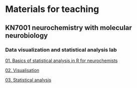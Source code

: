 # Materials for teaching 

## KN7001 neurochemistry with molecular neurobiology

### Data visualization and statistical analysis lab
[01. Basics of statistical analysis in R for neurochemists](/Notebooks/01.Import_basics.html)

[02. Visualisation](/Notebooks/02.Visualisation.html)

[03. Statistical analysis](/Notebooks/03.statistical_analysis.html)
